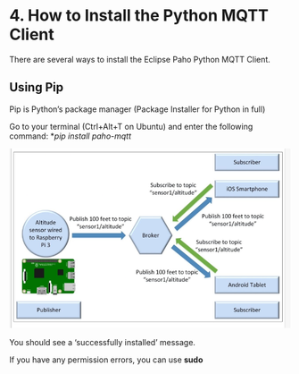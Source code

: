 # 4. How to Install the Python MQTT Client

There are several ways to install the Eclipse Paho Python MQTT Client.

## Using Pip

Pip is Python’s package manager (Package Installer for Python in full)

Go to your terminal (Ctrl+Alt+T on Ubuntu) and enter the following command:
**pip install paho-mqtt*

![pip install paho-mqtt](/Eclipse_Paho/pub-sub.png)

You should see a ‘successfully installed’ message.

If you have any permission errors, you can use **sudo**

